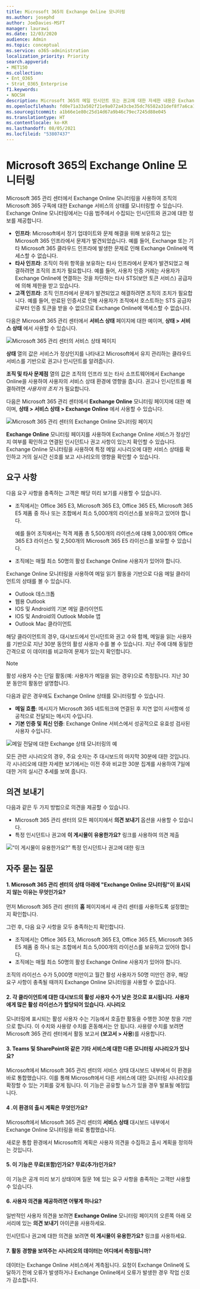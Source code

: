 ```yaml
---
title: Microsoft 365의 Exchange Online 모니터링
ms.author: josephd
author: JoeDavies-MSFT
manager: laurawi
ms.date: 12/03/2020
audience: Admin
ms.topic: conceptual
ms.service: o365-administration
localization_priority: Priority
search.appverid:
- MET150
ms.collection:
- Ent_O365
- Strat_O365_Enterprise
f1.keywords:
- NOCSH
description: Microsoft 365의 메일 인시던트 또는 권고에 대한 자세한 내용은 Exchange Online 모니터링을 사용하세요.
ms.openlocfilehash: fd0e71a33a502f21e9a072a43cbe35dc76582a31def8f7a6ca1e9d2f2ad2592e
ms.sourcegitcommit: a1b66e1e80c25d14d67a9b46c79ec7245d88e045
ms.translationtype: HT
ms.contentlocale: ko-KR
ms.lasthandoff: 08/05/2021
ms.locfileid: "53807437"
---
```

# <a name="exchange-online-monitoring-for-microsoft-365"></a>Microsoft 365의 Exchange Online 모니터링

Microsoft 365 관리 센터에서 Exchange Online 모니터링을 사용하여 조직의 Microsoft 365 구독에 대한 Exchange 서비스의 상태를 모니터링할 수 있습니다. Exchange Online 모니터링에서는 다음 범주에서 수집되는 인시던트와 권고에 대한 정보를 제공합니다.

- **인프라**: Microsoft에서 정기 업데이트와 문제 해결을 위해 보유하고 있는 Microsoft 365 인프라에서 문제가 발견되었습니다. 예를 들어, Exchange 또는 기타 Microsoft 365 클라우드 인프라에 발생한 문제로 인해 Exchange Online에 액세스할 수 없습니다.
- **타사 인프라**: 조직이 하위 항목을 보유하는 타사 인프라에서 문제가 발견되었고 해결하려면 조직의 조치가 필요합니다. 예를 들어, 사용자 인증 거래는 사용자가 Exchange Online에 연결하는 것을 차단하는 타사 STS(보안 토큰 서비스) 공급자에 의해 제한을 받고 있습니다.
- **고객 인프라**: 조직 인프라에서 문제가 발견되었고 해결하려면 조직의 조치가 필요합니다. 예를 들어, 만료된 인증서로 인해 사용자가 조직에서 호스트하는 STS 공급자로부터 인증 토큰을 받을 수 없으므로 Exchange Online에 액세스할 수 없습니다.

다음은 Microsoft 365 관리 센터에서 **서비스 상태** 페이지에 대한 예이며, **상태 > 서비스 상태** 에서 사용할 수 있습니다.

![Microsoft 365 관리 센터의 서비스 상태 페이지](../media/microsoft-365-exchange-monitoring/service-health-dashboard-example.png)

**상태** 열의 값은 서비스가 정상인지를 나타내고 Microsoft에서 유지 관리하는 클라우드 서비스를 기반으로 권고나 인시던트를 알려줍니다. 

**조직 및 타사 문제점** 열의 값은 조직의 인프라 또는 타사 소프트웨어에서 Exchange Online을 사용하여 사용자의 서비스 상태 환경에 영향을 줍니다. 권고나 인시던트를 해결하려면 *사용자의 조치* 가 필요합니다.

다음은 Microsoft 365 관리 센터에서 **Exchange Online** 모니터링 페이지에 대한 예이며, **상태 > 서비스 상태 > Exchange Online** 에서 사용할 수 있습니다.

![Microsoft 365 관리 센터의 Exchange Online 모니터링 페이지](../media/microsoft-365-exchange-monitoring/exhange-monitoring-example.png)

**Exchange Online** 모니터링 페이지를 사용하여 Exchange Online 서비스가 정상인지 여부를 확인하고 연결된 인시던트나 권고 사항이 있는지 확인할 수 있습니다. Exchange Online 모니터링을 사용하여 특정 메일 시나리오에 대한 서비스 상태를 확인하고 거의 실시간 신호를 보고 시나리오의 영향을 확인할 수 있습니다. 

## <a name="requirements"></a>요구 사항

다음 요구 사항을 충족하는 고객은 해당 미리 보기를 사용할 수 있습니다. 

- 조직에서는 Office 365 E3, Microsoft 365 E3, Office 365 E5, Microsoft 365 E5 제품 중 하나 또는 조합에서 최소 5,000개의 라이선스를 보유하고 있어야 합니다. 

  예를 들어 조직에서는 적격 제품 총 5,500개의 라이센스에 대해 3,000개의 Office 365 E3 라이선스 및 2,500개의 Microsoft 365 E5 라이선스를 보유할 수 있습니다.

- 조직에는 매월 최소 50명의 활성 Exchange Online 사용자가 있어야 합니다.

Exchange Online 모니터링을 사용하여 메일 읽기 활동을 기반으로 다음 메일 클라이언트의 상태를 볼 수 있습니다.

- Outlook 데스크톱
- 웹용 Outlook
- IOS 및 Android의 기본 메일 클라이언트 
- IOS 및 Android의 Outlook Mobile 앱 
- Outlook Mac 클라이언트

해당 클라이언트의 경우, 대시보드에서 인시던트와 권고 수와 함께, 메일을 읽는 사용자를 기반으로 지난 30분 동안의 활성 사용자 수를 볼 수 있습니다. 지난 주에 대해 동일한 간격으로 이 데이터를 비교하여 문제가 있는지 확인합니다. 

>[!Note]
> 활성 사용자 수는 단일 활동(예: 사용자가 메일을 읽는 경우)으로 측정됩니다. 지난 30분 동안의 활동만 설명합니다.
>

다음과 같은 경우에도 Exchange Online 상태를 모니터링할 수 있습니다.

- **메일 흐름**: 메시지가 Microsoft 365 네트워크에 연결된 후 지연 없이 사서함에 성공적으로 전달되는 메시지 수입니다. 
- **기본 인증 및 최신 인증**: Exchange Online 서비스에서 성공적으로 유효성 검사된 사용자 수입니다.

![메일 전달에 대한 Exchange 상태 모니터링의 예](../media/microsoft-365-exchange-monitoring/exhange-monitoring-scenario-example.png)

모든 관련 시나리오의 경우, 주요 숫자는 주 대시보드의 마지막 30분에 대한 것입니다. 각 시나리오에 대한 자세한 보기에서는 이전 주와 비교한 30분 집계를 사용하여 7일에 대한 거의 실시간 추세를 보여 줍니다. 

## <a name="send-us-feedback"></a>의견 보내기

다음과 같은 두 가지 방법으로 의견을 제공할 수 있습니다.

- Microsoft 365 관리 센터의 모든 페이지에서 **의견 보내기** 옵션을 사용할 수 있습니다.
- 특정 인시던트나 권고에 **이 게시물이 유용한가요?** 링크를 사용하여 의견 제출

![“이 게시물이 유용한가요?” 특정 인시던트나 권고에 대한 링크](../media/microsoft-365-exchange-monitoring/exhange-monitoring-example-incident-feedback.png)

## <a name="frequently-asked-questions"></a>자주 묻는 질문

#### <a name="1-why-dont-i-see-exchange-online-monitoring-under-health-in-the-microsoft-365-admin-center"></a>1. Microsoft 365 관리 센터의 상태 아래에 "Exchange Online 모니터링"이 표시되지 않는 이유는 무엇인가요? 

먼저 Microsoft 365 관리 센터의 **홈** 페이지에서 새 관리 센터를 사용하도록 설정했는지 확인합니다. 

그런 후, 다음 요구 사항을 모두 충족하는지 확인합니다. 

- 조직에서는 Office 365 E3, Microsoft 365 E3, Office 365 E5, Microsoft 365 E5 제품 중 하나 또는 조합에서 최소 5,000개의 라이선스를 보유하고 있어야 합니다. 
- 조직에는 매월 최소 50명의 활성 Exchange Online 사용자가 있어야 합니다.

조직의 라이선스 수가 5,000명 미만이고 월간 활성 사용자가 50명 미만인 경우, 해당 요구 사항이 충족될 때까지 Exchange Online 모니터링을 사용할 수 없습니다.

#### <a name="2-the-active-user-count-in-the-dashboard-for-each-client-appears-to-be-low-we-have-a-lot-of-active-licenses-assigned-to-users-what-does-this-mean"></a>2. 각 클라이언트에 대한 대시보드의 활성 사용자 수가 낮은 것으로 표시됩니다. 사용자에게 많은 활성 라이선스가 할당되어 있습니다. 시나리오 

모니터링에 표시되는 활성 사용자 수는 기능에서 호출한 활동을 수행한 30분 창을 기반으로 합니다. 이 수치와 사용량 수치를 혼동해서는 안 됩니다. 사용량 수치를 보려면 Microsoft 365 관리 센터에서 활동 보고서 **(보고서 > 사용**)를 사용합니다.

#### <a name="3-will-there-be-other-monitoring-scenarios-for-other-services-such-as-teams-and-sharepoint"></a>3. Teams 및 SharePoint와 같은 기타 서비스에 대한 다른 모니터링 시나리오가 있나요? 

Microsoft에서 Microsoft 365 관리 센터의 서비스 상태 대시보드 내부에서 이 환경을 바로 통합했습니다. 이를 통해 Microsoft에서 다른 서비스에 대한 모니터링 시나리오를 확장할 수 있는 기회를 갖게 됩니다. 이 기능은 공유할 뉴스가 있을 경우 발표될 예정입니다. 

#### <a name="4-what-is-the-plan-for-general-availability-of-this-experience"></a>4 .이 환경의 출시 계획은 무엇인가요? 

Microsoft에서 Microsoft 365 관리 센터의 **서비스 상태** 대시보드 내부에서 Exchange Online 모니터링을 바로 통합했습니다. 

새로운 통합 환경에서 Microsoft의 계획은 사용자 의견을 수집하고 출시 계획을 정의하는 것입니다.

#### <a name="5-is-this-a-free-included-or-paid-extra-feature"></a>5. 이 기능은 무료(포함)인가요? 무료(추가)인가요? 

이 기능은 공개 미리 보기 상태이며 질문 1에 있는 요구 사항을 충족하는 고객만 사용할 수 있습니다.

<!--
>[!Note]
>INTERNAL: That decision is pending
>
--> 

#### <a name="6-how-do-i-provide-feedback"></a>6. 사용자 의견을 제공하려면 어떻게 하나요? 

일반적인 사용자 의견을 보려면 **Exchange Online** 모니터링 페이지의 오른쪽 아래 모서리에 있는 **의견 보내기** 아이콘을 사용하세요. 

인시던트나 권고에 대한 의견을 보려면 **이 게시물이 유용한가요?** 링크를 사용하세요.

#### <a name="7-where-is-the-data-instrumented-for-the-scenarios-that-show-activity-trends"></a>7. 활동 경향을 보여주는 시나리오의 데이터는 어디에서 측정됩니까?

데이터는 Exchange Online 서비스에서 계측됩니다. 요청이 Exchange Online에 도달하기 전에 오류가 발생하거나 Exchange Online에서 오류가 발생한 경우 작업 신호가 감소합니다.
